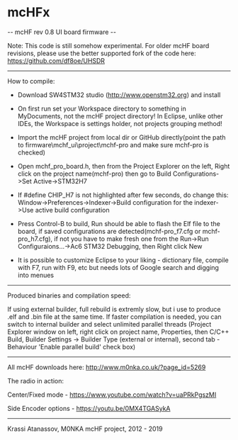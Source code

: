 # mcHFx

-- mcHF rev 0.8 UI board firmware --

Note: This code is still somehow experimental. For older mcHF board revisions, please use the better supported 
fork of the code here: https://github.com/df8oe/UHSDR

-------------------------------------------------------------------------------------------------------------
How to compile:

- Download SW4STM32 studio (http://www.openstm32.org) and install

- On first run set your Workspace directory to something in MyDocuments,
not the mcHF project directory! In Eclipse, unlike other IDEs, the Workspace
is settings holder, not projects grouping method!

- Import the mcHF project from local dir or GitHub directly(point the path to
firmware\mchf_ui\project\mchf-pro and make sure mchf-pro is checked)

- Open mchf_pro_board.h, then from the Project Explorer on the left, Right click on the
project name(mchf-pro) then go to Build Configurations->Set Active->STM32H7

- If #define CHIP_H7 is not highlighted after few seconds, do change this:
Window->Preferences->Indexer->Build configuration for the indexer->Use active build configuration

- Press Control-B to build, Run should be able to flash the Elf file to the board, if saved configurations
are detected(mchf-pro_f7.cfg or mchf-pro_h7.cfg), if not you have to make fresh one from the 
Run->Run Configuraions...->Ac6 STM32 Debugging, then Right click New

- It is possible to customize Eclipse to your liking - dictionary file, compile with F7, run with F9, etc
but needs lots of Google search and digging into menues

-------------------------------------------------------------------------------------------------------------
Produced binaries and compilation speed:

If using external builder, full rebuild is extremly slow, but i use to produce .elf and .bin file at the same
time. If faster compilation is needed, you can switch to internal builder and select unlimited parallel threads
(Project Explorer window on left, right click on project name, Properties, then C/C++ Build, Builder Settings ->
Builder Type (external or internal), second tab - Behaviour 'Enable parallel build' check box)

______________________________________________________________
All mcHF downloads here: http://www.m0nka.co.uk/?page_id=5269

The radio in action: 

Center/Fixed mode    - https://www.youtube.com/watch?v=uaPRkPgszMI

Side Encoder options - https://youtu.be/0MX4TGASykA 

--------------------------------------------------------------
Krassi Atanassov, M0NKA
mcHF project, 2012 - 2019
